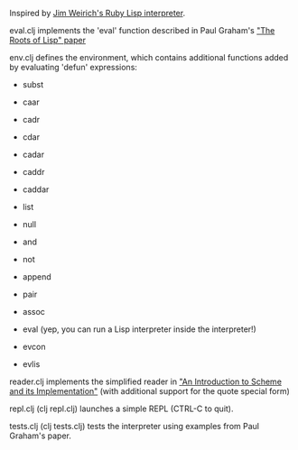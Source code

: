 Inspired by [Jim Weirich's Ruby Lisp interpreter](http://onestepback.org/index.cgi/Tech/Ruby/LispInRuby.red).

eval.clj implements the 'eval' function described in Paul Graham's ["The Roots of Lisp" paper](http://lib.store.yahoo.net/lib/paulgraham/jmc.ps)

env.clj defines the environment, which contains additional functions added by evaluating 'defun' expressions:

* subst

* caar

* cadr

* cdar

* cadar

* caddr

* caddar

* list

* null

* and

* not

* append

* pair

* assoc

* eval (yep, you can run a Lisp interpreter inside the interpreter!)

* evcon

* evlis

reader.clj implements the simplified reader in ["An Introduction to Scheme and its Implementation"](http://www-pu.informatik.uni-tuebingen.de/users/sperber/pfg-2001/scheme/schintro-v14/schintro_115.html#SEC137) (with additional support for the quote special form)

repl.clj (clj repl.clj) launches a simple REPL (CTRL-C to quit).

tests.clj (clj tests.clj) tests the interpreter using examples from Paul Graham's paper.
